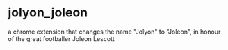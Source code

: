 # jolyon_joleon
a chrome extension that changes the name "Jolyon" to "Joleon", in honour of the great footballer Joleon Lescott
